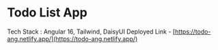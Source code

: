 # Todo List App

Tech Stack : Angular 16, Tailwind, DaisyUI
Deployed Link - [https://todo-ang.netlify.app/](https://todo-ang.netlify.app/)
